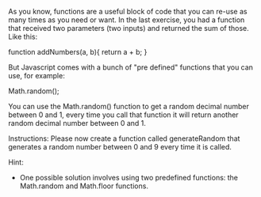 As you know, functions are a useful block of code that you can re-use as many times as you need or want. In the last exercise, you had a function that received two parameters (two inputs) and returned the sum of those. Like this:

function addNumbers(a, b){
  return a + b;
}

But Javascript comes with a bunch of "pre defined" functions that you can use, for example:

Math.random();

You can use the Math.random() function to get a random decimal number between 0 and 1, every time you call that function it will return another random decimal number between 0 and 1.

Instructions: 
Please now create a function called generateRandom that generates a random number between 0 and 9 every time it is called.

Hint: 
- One possible solution involves using two predefined functions: the Math.random and Math.floor functions.